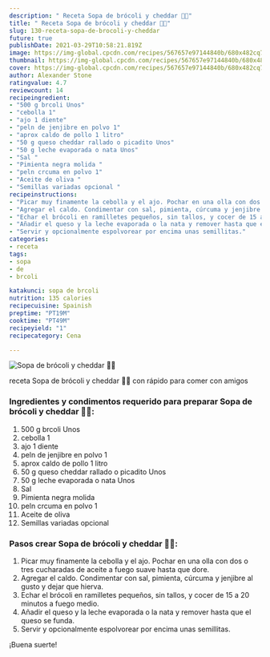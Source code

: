 ```yaml
---
description: " Receta Sopa de brócoli y cheddar 🥦🧀"
title: " Receta Sopa de brócoli y cheddar 🥦🧀"
slug: 130-receta-sopa-de-brocoli-y-cheddar
future: true
publishDate: 2021-03-29T10:58:21.819Z
image: https://img-global.cpcdn.com/recipes/567657e97144840b/680x482cq70/sopa-de-brocoli-y-cheddar-foto-principal.jpg
thumbnail: https://img-global.cpcdn.com/recipes/567657e97144840b/680x482cq70/sopa-de-brocoli-y-cheddar-foto-principal.jpg
cover: https://img-global.cpcdn.com/recipes/567657e97144840b/680x482cq70/sopa-de-brocoli-y-cheddar-foto-principal.jpg
author: Alexander Stone
ratingvalue: 4.7
reviewcount: 14
recipeingredient:
- "500 g brcoli Unos"
- "cebolla 1"
- "ajo 1 diente"
- "peln de jenjibre en polvo 1"
- "aprox caldo de pollo 1 litro"
- "50 g queso cheddar rallado o picadito Unos"
- "50 g leche evaporada o nata Unos"
- "Sal "
- "Pimienta negra molida "
- "peln crcuma en polvo 1"
- "Aceite de oliva "
- "Semillas variadas opcional "
recipeinstructions:
- "Picar muy finamente la cebolla y el ajo. Pochar en una olla con dos o tres cucharadas de aceite a fuego suave hasta que dore."
- "Agregar el caldo. Condimentar con sal, pimienta, cúrcuma y jenjibre al gusto y dejar que hierva."
- "Echar el brócoli en ramilletes pequeños, sin tallos, y cocer de 15 a 20 minutos a fuego medio."
- "Añadir el queso y la leche evaporada o la nata y remover hasta que el queso se funda."
- "Servir y opcionalmente espolvorear por encima unas semillitas."
categories:
- receta
tags:
- sopa
- de
- brcoli

katakunci: sopa de brcoli 
nutrition: 135 calories
recipecuisine: Spainish
preptime: "PT19M"
cooktime: "PT49M"
recipeyield: "1"
recipecategory: Cena

---
```



![Sopa de brócoli y cheddar 🥦🧀](https://img-global.cpcdn.com/recipes/567657e97144840b/680x482cq70/sopa-de-brocoli-y-cheddar-foto-principal.jpg)

receta Sopa de brócoli y cheddar 🥦🧀 con rápido para comer con amigos

<!--inarticleads1-->

### Ingredientes y condimentos requerido para preparar Sopa de brócoli y cheddar 🥦🧀:

1. 500 g brcoli Unos
1. cebolla 1
1. ajo 1 diente
1. peln de jenjibre en polvo 1
1. aprox caldo de pollo 1 litro
1. 50 g queso cheddar rallado o picadito Unos
1. 50 g leche evaporada o nata Unos
1. Sal 
1. Pimienta negra molida 
1. peln crcuma en polvo 1
1. Aceite de oliva 
1. Semillas variadas opcional 



<!--inarticleads2-->

### Pasos crear Sopa de brócoli y cheddar 🥦🧀:

1. Picar muy finamente la cebolla y el ajo. Pochar en una olla con dos o tres cucharadas de aceite a fuego suave hasta que dore.
1. Agregar el caldo. Condimentar con sal, pimienta, cúrcuma y jenjibre al gusto y dejar que hierva.
1. Echar el brócoli en ramilletes pequeños, sin tallos, y cocer de 15 a 20 minutos a fuego medio.
1. Añadir el queso y la leche evaporada o la nata y remover hasta que el queso se funda.
1. Servir y opcionalmente espolvorear por encima unas semillitas.



¡Buena suerte!

